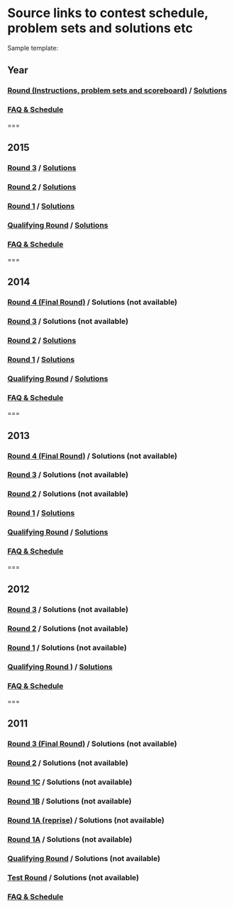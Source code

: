 # Source links to contest schedule, problem sets and solutions etc

Sample template:

## Year

### [Round (Instructions, problem sets and scoreboard)](link.to/scoreboard) / [Solutions](link.to/solutions)

### [FAQ & Schedule](link.to/faq&schedule)

===

## 2015

### [Round 3](https://www.facebook.com/hackercup/problems.php?round=890884524269795) / [Solutions](https://www.facebook.com/notes/facebook-hacker-cup/hacker-cup-2015-round-3-solutions/1056536891028878)

### [Round 2](https://www.facebook.com/hackercup/problems.php?round=323882677799153) / [Solutions](https://www.facebook.com/notes/facebook-hacker-cup/hacker-cup-2015-round-2-solutions/1051224511560116)

### [Round 1](https://www.facebook.com/hackercup/problems.php?round=344496159068801) / [Solutions](https://www.facebook.com/notes/facebook-hacker-cup/hacker-cup-2015-round-1-solutions/1047761065239794)

### [Qualifying Round](https://www.facebook.com/hackercup/problems.php?round=742632349177460) / [Solutions](https://www.facebook.com/notes/facebook-hacker-cup/hacker-cup-2015-qualification-round-solutions/1043281905687710)

### [FAQ & Schedule](https://www.facebook.com/notes/facebook-hacker-cup/hacker-cup-2015-faq/1029173677098533)

===

## 2014

### [Round 4 (Final Round)](https://www.facebook.com/hackercup/problems.php?round=180228228840273) / Solutions (not available)

### [Round 3](https://www.facebook.com/hackercup/problems.php?round=1433361756892155) / Solutions (not available)

### [Round 2](https://www.facebook.com/hackercup/problems.php?round=544142832342014) / [Solutions](https://www.facebook.com/notes/facebook-hacker-cup/2014-round-2-solutions/787413617941208)

### [Round 1](https://www.facebook.com/hackercup/problems.php?round=1437956993099239) / [Solutions](https://www.facebook.com/notes/facebook-hacker-cup/2014-round-1-solutions/783788524970384)

### [Qualifying Round](https://www.facebook.com/hackercup/problems.php?round=598486203541358) / [Solutions](https://www.facebook.com/notes/facebook-hacker-cup/2014-qualification-round-solutions/775180192497884)

### [FAQ & Schedule](https://www.facebook.com/notes/769049686444268/)

===

## 2013

### [Round 4 (Final Round)](https://www.facebook.com/hackercup/problems.php?round=430084003727512) / Solutions (not available)

### [Round 3](https://www.facebook.com/hackercup/problems.php?round=402976459784646) / Solutions (not available)

### [Round 2](https://www.facebook.com/hackercup/problems.php?round=499927843385312) / Solutions (not available)

### [Round 1](https://www.facebook.com/hackercup/problems.php?round=189890111155691) / [Solutions](https://www.facebook.com/notes/facebook-hacker-cup/2013-round-1-solutions/606859202663318)

### [Qualifying Round](https://www.facebook.com/hackercup/problems.php?round=185564241586420) / [Solutions](https://www.facebook.com/notes/facebook-hacker-cup/qualification-round-solutions/598486173500621)

### [FAQ & Schedule](https://www.facebook.com/notes/facebook-hacker-cup/hacker-cup-2013-faq/591459627536609)

===

## 2012

### [Round 3](https://www.facebook.com/hackercup/problems.php?round=222291111185610) / Solutions (not available)

### [Round 2](https://www.facebook.com/hackercup/problems.php?round=154897681286317) / Solutions (not available)

### [Round 1](https://www.facebook.com/hackercup/problems.php?round=225705397509134) / Solutions (not available)

### [Qualifying Round )](https://www.facebook.com/hackercup/problems.php?round=146094915502528) / [Solutions](https://www.facebook.com/notes/facebook-hacker-cup/2012-qualification-round-solutions/371108282905079)

### [FAQ & Schedule](https://www.facebook.com/notes/facebook-engineering/announcing-facebooks-2012-hacker-cup/10150468260528920)

===

## 2011

### [Round 3 (Final Round)](https://www.facebook.com/hackercup/problems.php?round=188859297819219) / Solutions (not available)

### [Round 2](https://www.facebook.com/hackercup/problems.php?round=178767375498716) / Solutions (not available)

### [Round 1C](https://www.facebook.com/hackercup/problems.php?round=173585106010813) / Solutions (not available)

### [Round 1B](https://www.facebook.com/hackercup/problems.php?round=167482453296629) / Solutions (not available)

### [Round 1A (reprise)](https://www.facebook.com/hackercup/problems.php?round=123802894356576) / Solutions (not available)

### [Round 1A](https://www.facebook.com/hackercup/problems.php?round=144428782277390) / Solutions (not available)

### [Qualifying Round](https://www.facebook.com/hackercup/problems.php?round=4) / Solutions (not available)

### [Test Round](https://www.facebook.com/hackercup/problems.php?round=103456299728530) / Solutions (not available)

### [FAQ & Schedule](https://www.facebook.com/notes/facebook-hacker-cup/updated-dates-and-times-for-online-rounds/193925823956660)

